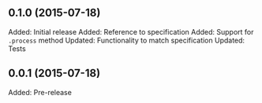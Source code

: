 ## 0.1.0 (2015-07-18)

Added: Initial release
Added: Reference to specification
Added: Support for `.process` method
Updated: Functionality to match specification
Updated: Tests

## 0.0.1 (2015-07-18)

Added: Pre-release
